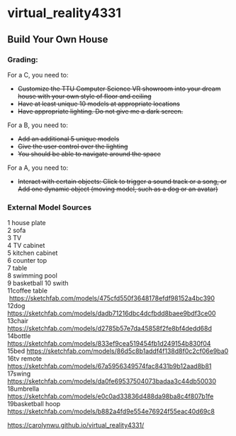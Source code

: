 # virtual_reality4331

## Build Your Own House

### **Grading:**  
For a C, you need to:
* ~~Customize the TTU Computer Science VR showroom into your dream house with your own style of floor and ceiling~~
* ~~Have at least unique 10 models at appropriate locations~~
* ~~Have appropriate lighting. Do not give me a dark screen.~~

For a B, you need to:
* ~~Add an additional 5 unique models~~
* ~~Give the user control over the lighting~~
* ~~You should be able to navigate around the space~~

For a A, you need to:
* ~~Interact with certain objects: Click to trigger a sound track or a song, or
Add one dynamic object (moving model, such as a dog or an avatar)~~


### **External Model Sources**
1 house plate  
2 sofa  
3 TV  
4 TV cabinet  
5 kitchen cabinet  
6 counter top  
7 table  
8 swimming pool  
9 basketball 
10 swith  
11coffee table  https://sketchfab.com/models/475cfd550f3648178efdf98152a4bc390  
12dog  https://sketchfab.com/models/dadb71216dbc4dcfbdd8baee9bdf3ce00   
13chair https://sketchfab.com/models/d2785b57e7da45858f2fe8bf4dedd68d              
14bottle https://sketchfab.com/models/833ef9cea519454fb1d249154b830f04      
15bed  https://sketchfab.com/models/86d5c8b1addf4f138d8f0c2cf06e9ba0  
16tv remote https://sketchfab.com/models/67a5956349574fac8431b9b12aad8b81      
17swing  https://sketchfab.com/models/da0fe69537504073badaa3c44db50030   
18umbrella  https://sketchfab.com/models/e0c0ad33836d488da98ba8c4f807b1fe      
19basketball hoop  https://sketchfab.com/models/b882a4fd9e554e76924f55eac40d69c8 


https://carolynwu.github.io/virtual_reality4331/
